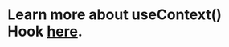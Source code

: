# Learn more about useContext() Hook [here](https://reactjs.org/docs/hooks-reference.html#usecontext).